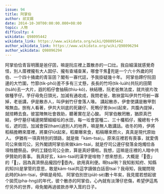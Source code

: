 ```yaml
---
issue: 94
title: 阿掌伯
author: 邱文錫
date: 2014-10-30T00:00:00.000+08:00
topic: 人物
difficulty: 4
wikidata: Q98095442
wikidata_link: https://www.wikidata.org/wiki/Q98095442
author_wikidata_link: https://www.wikidata.org/wiki/Q98096294
author_wikidata: Q98096294
---
```

阿掌伯佮青盲明團是爸仔囝，嘛是阮庄裡上蓋散赤的一口灶。我自細漢就感覺奇怪，別人厝裡攏有大人囡仔、攏有查埔查某，哪會干焦𪜶兜是一个六十外歲的阿伯、一个四十捅歲的青盲囝？閣有一寡代誌，予我掛疑幾十年。
阿掌伯蹛佇阮田邊的大竹圍，竹篰(tik-phō)差不多有三丈懸，長長的竹埒(tik-lua̍h)共阮的田閘(tsa̍h)去一大片，遐的稻仔會抽稿(thiu-kó)，袂結穗，阮老爸無法度，就共彼片改做種芋仔。芋仔毋免日頭光，加減有通收成，我問老爸，敢袂當叫伊共竹埒剉一寡掉，老爸講，伊是散赤人，叫伊剉竹仔會落人喙。
講起散赤，伊會使講是散甲割喉無血。捌有人看著，伊共大圳底的死雞仔、死鴨仔罟(koo)起來，共腹內提掉，就捾轉去食。彼當陣無社會救助，聽著實在足心酸。
阿掌伯散罔散，猶原真巴結，伊佇墓仔埔邊開墾細細坵的水田，每一坵會當種二、三十欉稻仔，攏總有十外坵，遮的田，加減會探(tham)過別人的地界，嘛是無人敢講話。收冬的時，伊將稻稿擔轉來厝裡，將粟仔lu̍t起來，稻粟曝來食，稻稿曝來燃火，真真是現代原始人。
伊猶有一項真特別的頭路，就是做「kám-tsai」。原來庄裡若有喪事，就愛倩司公來做司公，另外閣請阿掌伯來做kám-tsai，就是佇司公邊仔發落金炮燭佮各項牲醴祭品，伊的工錢佮司公仝款，算是真好價啦。我想，這嘛是庄裡的人暗中共伊贊助的善事。
我真好玄，kám-tsai的漢字是啥物？想來想去，大概是「𥴊壺」的「𥴊」，因為真濟祭品攏囥佇𥴊壺內，欲用真利便。啊tsai咧？我知影知府、知縣的知(ti)是掌管的意思，敢是kám-tsai共這字讀做白話音tsai？我毋知，我閣問現此時的kám-tsai，伊嘛是毋知。
阿掌伯別世(pia̍t-sè)數十年矣，我見擺若想起彼个拋荒(pha-hng)的年代，彼个散赤的阿掌伯，心內就有淡薄仔悲傷，希望伊這馬佇另外的世界，毋免閣再過彼款赤甲入茸的日子。